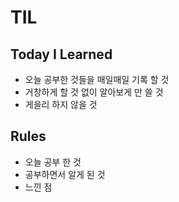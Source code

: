 # TIL
## Today I Learned
+ 오늘 공부한 것들을 매일매일 기록 할 것
+ 거창하게 할 것 없이 알아보게 만 쓸 것
+ 게을리 하지 않을 것
## Rules
+ 오늘 공부 한 것
+ 공부하면서 알게 된 것
+ 느낀 점